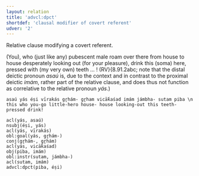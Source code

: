 ```yaml
---
layout: relation
title: 'advcl:dpct'
shortdef: 'clausal modifier of covert referent'
udver: '2'
---
```


Relative clause modifying a covert referent.

(You), who (just like any) pubescent male roam over there from house to house desperately looking out (for your pleasure), drink this (soma) here, pressed with (my very own) teeth … ! (RV}{8.91.2abc; note that the distal deictic pronoun *asaú* is, due to the context and in contrast to the proximal deictic *imám*, rather part of the relative clause, and does thus not function as correlative to the relative pronoun *yás*.)
~~~ sdparse
asaú yás éṣi vīrakás gr̥hám- gr̥ham vicā́kaśad imám jámbha- sutam piba \n this who you-go little-hero house- house looking-out this teeth- pressed drink!

acl(yás, asaú)
nsubj(éṣi, yás)
acl(yás, vīrakás)
obl:goal(yás, gr̥hám-)
conj(gr̥hám-, gr̥hám)
acl(yás, vicā́kaśad)
obj(piba, imám)
obl:instr(sutam, jámbha-)
acl(sutam, imám)
advcl:dpct(piba, éṣi)
~~~
<!-- Interlanguage links updated Ne 5. května 2024, 18:20:34 CEST -->
